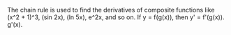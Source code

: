 The chain rule is used to find the derivatives of composite functions like (x^2 + 1)^3, (sin 2x), (ln 5x), e^2x, and so on. If y = f(g(x)), then y' = f'(g(x)). g'(x).
